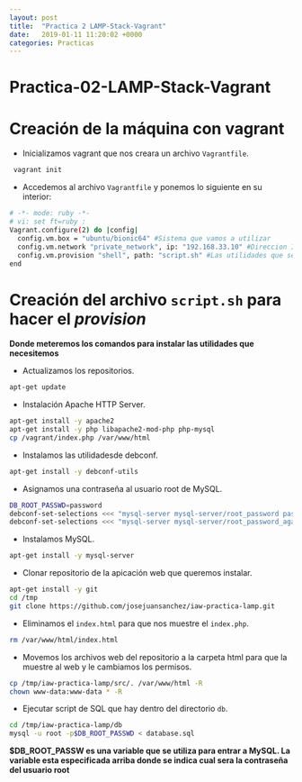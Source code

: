 ```yaml
---
layout: post
title:  "Practica 2 LAMP-Stack-Vagrant"
date:   2019-01-11 11:20:02 +0000
categories: Practicas
---
```



# Practica-02-LAMP-Stack-Vagrant

# Creación de la máquina con vagrant

- Inicializamos vagrant que nos creara un archivo `Vagrantfile`.

```bash
 vagrant init
 ```

- Accedemos al archivo `Vagrantfile` y ponemos lo siguiente en su interior:

```bash
# -*- mode: ruby -*-
# vi: set ft=ruby :
Vagrant.configure(2) do |config|
  config.vm.box = "ubuntu/bionic64" #Sistema que vamos a utilizar
  config.vm.network "private_network", ip: "192.168.33.10" #Direccion IP y tipo de red
  config.vm.provision "shell", path: "script.sh" #Las utilidades que se van a instalar por defecto en la maquina     
end
```

# Creación del archivo `script.sh` para hacer el *provision*

**Donde meteremos los comandos para instalar las utilidades que necesitemos**

- Actualizamos los repositorios.
```bash
apt-get update
```

- Instalación Apache HTTP Server.
```bash
apt-get install -y apache2
apt-get install -y php libapache2-mod-php php-mysql
cp /vagrant/index.php /var/www/html
```

- Instalamos las utilidadesde debconf.
```bash
apt-get install -y debconf-utils
```

- Asignamos una contraseña al usuario root de MySQL.
```bash
DB_ROOT_PASSWD=password
debconf-set-selections <<< "mysql-server mysql-server/root_password password $DB_ROOT_PASSWD"
debconf-set-selections <<< "mysql-server mysql-server/root_password_again password $DB_ROOT_PASSWD"
```

- Instalamos MySQL.
```bash
apt-get install -y mysql-server
```

- Clonar repositorio de la apicación web que queremos instalar.
```bash
apt-get install -y git
cd /tmp
git clone https://github.com/josejuansanchez/iaw-practica-lamp.git
```

- Eliminamos el `index.html` para que nos muestre el `index.php`.
```bash
rm /var/www/html/index.html 
```

- Movemos los archivos web del repositorio a la carpeta html para que la muestre al web y le cambiamos los permisos.
```bash
cp /tmp/iaw-practica-lamp/src/. /var/www/html -R 
chown www-data:www-data * -R
```

- Ejecutar script de SQL que hay dentro del directorio `db`.
```bash
cd /tmp/iaw-practica-lamp/db
mysql -u root -p$DB_ROOT_PASSWD < database.sql 
```

**$DB_ROOT_PASSW es una variable que se utiliza para entrar a MySQL. La variable esta especificada arriba donde se indica cual sera la contraseña del usuario root**

